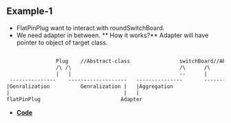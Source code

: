 ## Example-1
  - FlatPinPlug want to interact with roundSwitchBoard.
  - We need adapter in between.
** How it works?** Adapter will have pointer to object of target class.
```html

                Plug    //Abstract-class                switchBoard//Abstract Class
                /\ /\                                   /\      /\
                |   |                                   --      |
 ---------------    -------------------   ---------------       --------
|Genralization          Genralization |   |Aggregation                  |Genralization
|                                     |   |                             |
flatPinPlug                          Adapter                            flatSwitchBoard
```
- **[Code](Code)**
